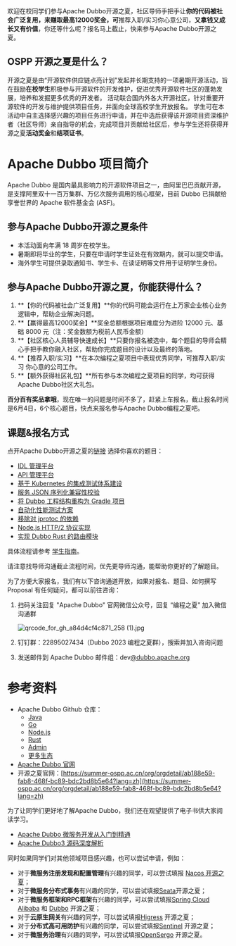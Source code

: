 欢迎在校同学们参与Apache Dubbo开源之夏，社区导师手把手让**你的代码被社会广泛复用，来赚取最高12000奖金，可**推荐入职/实习你心意公司，**又拿钱又成长又有价值**，你还等什么呢？报名马上截止，快来参与Apache Dubbo开源之夏。

## OSPP 开源之夏是什么？

开源之夏是由“开源软件供应链点亮计划”发起并长期支持的一项暑期开源活动，旨在鼓励**在校学生**积极参与开源软件的开发维护，促进优秀开源软件社区的蓬勃发展，培养和发掘更多优秀的开发者。
活动联合国内外各大开源社区，针对重要开源软件的开发与维护提供项目任务，并面向全球高校学生开放报名。
学生可在本活动中自主选择感兴趣的项目任务进行申请，并在中选后获得该开源项目资深维护者（社区导师）亲自指导的机会，完成项目并贡献给社区后，参与学生还将获得开源之夏**活动奖金**和**结项证书**。

# Apache Dubbo 项目简介

Apache Dubbo 是国内最具影响力的开源软件项目之一，由阿里巴巴贡献开源，是支撑阿里双十一百万集群、万亿次服务调用的核心框架，目前 Dubbo 已捐献给享誉世界的 Apache 软件基金会 (ASF)。

## 参与Apache Dubbo开源之夏条件

- 本活动面向年满 18 周岁在校学生。
- 暑期即将毕业的学生，只要在申请时学生证处在有效期内，就可以提交申请。
- 海外学生可提供录取通知书、学生卡、在读证明等文件用于证明学生身份。

## 参与Apache Dubbo开源之夏，你能获得什么？

1. **【你的代码被社会广泛复用】**你的代码可能会运行在上万家企业核心业务逻辑中，帮助企业解决问题。
2. **【赢得最高12000奖金】**奖金总额根据项目难度分为进阶 12000 元、基础 8000 元（注：奖金数额为税前人民币金额）
3. **【社区核心人员辅导快速成长】**只要你报名被选中，每个题目的导师会精心手把手教你融入社区，帮助你完成题目的设计以及最终的落地。
4. **【推荐入职/实习】**在本次编程之夏项目中表现优秀同学，可推荐入职/实习 你心意的公司工作。
5. **【额外获得社区礼包】**所有参与本次编程之夏项目的同学，均可获得Apache Dubbo社区大礼包。

**百分百有奖品拿哦**，现在唯一的问题是时间不多了，赶紧上车报名，截止报名时间是6月4日，6个核心题目，快点来报名参与Apache Dubbo编程之夏吧。

## 课题&报名方式

点开Apache Dubbo开源之夏的[链接](https://summer-ospp.ac.cn/org/orgdetail/ab188e59-fab8-468f-bc89-bdc2bd8b5e64?lang=zh) 选择你喜欢的题目：

- [IDL 管理平台](https://summer-ospp.ac.cn/org/prodetail/23a7f0282?list=org&navpage=org)
- [API 管理平台](https://summer-ospp.ac.cn/org/prodetail/23a7f0286?list=org&navpage=org)
- [基于 Kubernetes 的集成测试体系建设](https://summer-ospp.ac.cn/org/prodetail/23a7f0284?list=org&navpage=org)
- [服务 JSON 序列化兼容性校验](https://summer-ospp.ac.cn/org/prodetail/23a7f0287?list=org&navpage=org)
- [将 Dubbo 工程结构重构为 Gradle 项目](https://summer-ospp.ac.cn/org/prodetail/23a7f0289?list=org&navpage=org)
- [自动化性能测试方案](https://summer-ospp.ac.cn/org/prodetail/23a7f0292?list=org&navpage=org)
- [移除对 jprotoc 的依赖](https://summer-ospp.ac.cn/org/prodetail/23a7f0294?list=org&navpage=org)
- [Node.js HTTP/2 协议实现](https://summer-ospp.ac.cn/org/prodetail/23a7f0520?list=org&navpage=org)
- [实现 Dubbo Rust 的路由模块](https://summer-ospp.ac.cn/org/prodetail/23a7f0553?list=org&navpage=org)

具体流程请参考 [学生指南](https://summer-ospp.ac.cn/help/student/)。

请注意找导师沟通截止流程时间，优先更导师沟通，能帮助你更好的了解题目。

为了方便大家报名，我们有以下咨询通道开放，如果对报名、题目、如何撰写 Proposal 有任何疑问，都可以前往咨询：

1. 扫码关注回复 "Apache Dubbo" 官网微信公众号，回复 “编程之夏” 加入微信沟通群

    ![qrcode_for_gh_a84d4cf4c871_258 (1).jpg](https://intranetproxy.alipay.com/skylark/lark/0/2023/jpeg/54037/1684119089728-eae2eb7d-4098-430e-a69e-a3939265e22b.jpeg#clientId=ub09992a8-5524-4&from=paste&height=129&id=u938740a9&originHeight=258&originWidth=258&originalType=binary&ratio=2&rotation=0&showTitle=false&size=27895&status=done&style=none&taskId=ud0f6af1b-fed8-4a07-aa5a-4e3f3bce229&title=&width=129)

2. 钉钉群：22895027434（Dubbo 2023 编程之夏群），搜索并加入咨询问题
3. 发送邮件到 Apache Dubbo 邮件组：dev[@dubbo.apache.org ](/dubbo.apache.org )

# 参考资料

- Apache Dubbo Github 仓库：
   - [Java](http://github.com/apache/dubbo)
   - [Go](http://github.com/apache/dubbo-go)
   - [Node.js](http://github.com/apache/dubbo-js)
   - [Rust](http://github.com/apache/dubbo-rust)
   - [Admin](http://github.com/apache/dubbo-admin)
   - [更多生态](http://github.com/dubbo/)
- [Apache Dubbo 官网 ](https://dubbo.apache.org/)
- 开源之夏官网：[https://summer-ospp.ac.cn/org/orgdetail/ab188e59-fab8-468f-bc89-bdc2bd8b5e64?lang=zh](https://summer-ospp.ac.cn/org/orgdetail/ab188e59-fab8-468f-bc89-bdc2bd8b5e64?lang=zh)

为了让同学们更好地了解Apache Dubbo，我们还在观望提供了电子书供大家阅读学习。

- [Apache Dubbo 微服务开发从入门到精通](https://cn.dubbo.apache.org/zh-cn/contact/books/)
- [Apache Dubbo3 源码深度解析](https://cn.dubbo.apache.org/zh-cn/contact/books/)

同时如果同学们对其他领域项目感兴趣，也可以尝试申请，例如：

- 对于**微服务注册发现和配置管理**有兴趣的同学，可以尝试填报 [Nacos 开源之夏](https://summer-ospp.ac.cn/org/orgdetail/ab188e59-fab8-468f-bc89-bdc2bd8b5e64?lang=zh)；
- 对于**微服务分布式事务**有兴趣的同学，可以尝试填报[Seata](https://summer-ospp.ac.cn/org/orgdetail/064c15df-705c-483a-8fc8-02831370db14?lang=zh)开源之夏；
- 对于**微服务框架和RPC框架**有兴趣的同学，可以尝试填报[Spring Cloud Alibaba](https://summer-ospp.ac.cn/org/orgdetail/41d68399-ed48-4d6d-9d4d-3ff4128dc132?lang=zh) 和 [Dubbo](https://summer-ospp.ac.cn/org/orgdetail/a7f6e2ad-4acc-47f8-9471-4e54b9a166a6?lang=zh) 开源之夏；
- 对于**云原生网关**有兴趣的同学，可以尝试填报[Higress](https://higress.io/zh-cn/blog/ospp-2023) 开源之夏；
- 对于**分布式高可用防护**有兴趣的同学，可以尝试填报[Sentinel](https://summer-ospp.ac.cn/org/orgdetail/5e879522-bd90-4a8b-bf8b-b11aea48626b?lang=zh) 开源之夏；
- 对于**微服务治理**有兴趣的同学，可以尝试填报[OpenSergo](https://summer-ospp.ac.cn/org/orgdetail/aaff4eec-11b1-4375-997d-5eea8f51762b?lang=zh) 开源之夏。
